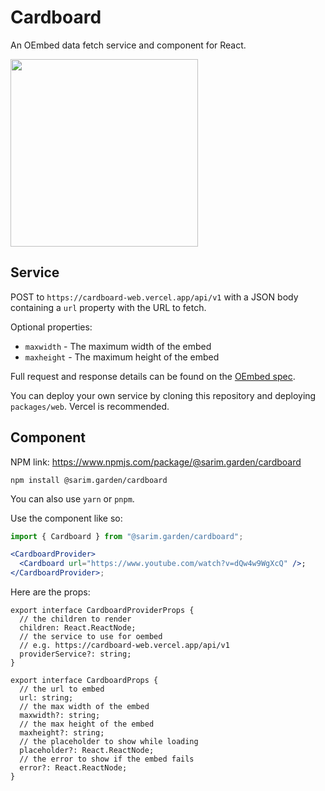 # Cardboard

An OEmbed data fetch service and component for React.

<img src="https://user-images.githubusercontent.com/3000809/236195433-4176f047-f2db-4348-9b40-aecd298abca4.png" width=300/>

## Service

POST to `https://cardboard-web.vercel.app/api/v1` with a JSON body containing a `url` property with the URL to fetch.

Optional properties:

- `maxwidth` - The maximum width of the embed
- `maxheight` - The maximum height of the embed

Full request and response details can be found on the [OEmbed spec](https://oembed.com/).

You can deploy your own service by cloning this repository and deploying `packages/web`. Vercel is recommended.

## Component

NPM link: <https://www.npmjs.com/package/@sarim.garden/cardboard>

```
npm install @sarim.garden/cardboard
```

You can also use `yarn` or `pnpm`.

Use the component like so:

```jsx
import { Cardboard } from "@sarim.garden/cardboard";

<CardboardProvider>
  <Cardboard url="https://www.youtube.com/watch?v=dQw4w9WgXcQ" />;
</CardboardProvider>;
```

Here are the props:

```tsx
export interface CardboardProviderProps {
  // the children to render
  children: React.ReactNode;
  // the service to use for oembed
  // e.g. https://cardboard-web.vercel.app/api/v1
  providerService?: string;
}

export interface CardboardProps {
  // the url to embed
  url: string;
  // the max width of the embed
  maxwidth?: string;
  // the max height of the embed
  maxheight?: string;
  // the placeholder to show while loading
  placeholder?: React.ReactNode;
  // the error to show if the embed fails
  error?: React.ReactNode;
}
```
